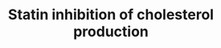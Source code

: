 ---
annotations:
- id: PW:0000724
  parent: drug pathway
  type: Pathway Ontology
  value: statin drug pathway
- id: CL:0000584
  parent: native cell
  type: Cell Type Ontology
  value: enterocyte
- id: CL:0000182
  parent: native cell
  type: Cell Type Ontology
  value: hepatocyte
- id: DOID:1287
  parent: cardiovascular system disease
  type: Disease Ontology
  value: cardiovascular system disease
authors:
- Nsalomonis
- AlexanderPico
- MaintBot
- Khanspers
- Thomas
- BruceConklin
- Samuel Sklar
- Egonw
- Mkutmon
- Evelo
- Anwesha
- DeSl
- Eweitz
citedin:
- link: PMC7925531
  title: Identification of candidate genes and pathways in retinopathy of prematurity
    by whole exome sequencing of preterm infants enriched in phenotypic extremes (2021)
- link: PMC4246458
  title: A network biology workflow to study transcriptomics data of the diabetic
    liver (2014)
- link: PMC9519890
  title: 'Tissue-specific pathway activities: A retrospective analysis in COVID-19
    patients (2022)'
communities:
- Diseases
description: 'Statins inhibit endogenous cholesterol production by competitive inhibition
  of HMG-CoA reductase (HMGCR), the enzyme that catalyzes conversion of HMG-CoA to
  mevalonate, an early rate-limiting step in cholesterol synthesis. This pathway delineates
  genes involved in statin pharmacogenomics, including genes involved in mediating
  the effects of statins on plasma lipoprotein metabolism.   Sources: [https://www.pharmgkb.org/pathway/PA2031
  PharmGKB] and [http://en.wikipedia.org/wiki/Statin Wikipedia]  Proteins on this
  pathway have targeted assays available via the [https://assays.cancer.gov/available_assays?wp_id=WP430
  CPTAC Assay Portal].'
last-edited: 2021-11-21
ndex: 01d4483e-8b61-11eb-9e72-0ac135e8bacf
organisms:
- Homo sapiens
redirect_from:
- /index.php/Pathway:WP430
- /instance/WP430
- /instance/WP430_rr122069
revision: r122069
schema-jsonld:
- '@context': https://schema.org/
  '@id': https://wikipathways.github.io/pathways/WP430.html
  '@type': Dataset
  creator:
    '@type': Organization
    name: WikiPathways
  description: 'Statins inhibit endogenous cholesterol production by competitive inhibition
    of HMG-CoA reductase (HMGCR), the enzyme that catalyzes conversion of HMG-CoA
    to mevalonate, an early rate-limiting step in cholesterol synthesis. This pathway
    delineates genes involved in statin pharmacogenomics, including genes involved
    in mediating the effects of statins on plasma lipoprotein metabolism.   Sources:
    [https://www.pharmgkb.org/pathway/PA2031 PharmGKB] and [http://en.wikipedia.org/wiki/Statin
    Wikipedia]  Proteins on this pathway have targeted assays available via the [https://assays.cancer.gov/available_assays?wp_id=WP430
    CPTAC Assay Portal].'
  keywords:
  - ABCA1
  - ABCG5
  - ABCG8
  - APOA1
  - APOA2
  - APOA4
  - APOA5
  - APOB
  - APOC1
  - APOC2
  - APOC3
  - APOE
  - Acyl-CoA
  - Acyl-CoA synthetase
  - CETP
  - CYP7A1
  - Cholesterol
  - Cholesterol ester
  - Cholic Acid
  - DAG
  - DGAT1
  - FDFT1
  - Fatty acid
  - HDL
  - HMG-CoA
  - HMGCR
  - IDL
  - LCAT
  - LDL
  - LDLR
  - LIPC
  - LPL
  - LRP1
  - Lipoproteins
  - MIR33A
  - MIR33B
  - MTTP
  - Mevalonate
  - PDIA2
  - PLTP
  - Phospholipid
  - SCARB1
  - SOAT1
  - SQLE
  - Squalene
  - Statin
  - Triglyceride
  - VLDL
  license: CC0
  name: Statin inhibition of cholesterol production
seo: CreativeWork
title: Statin inhibition of cholesterol production
wpid: WP430
---